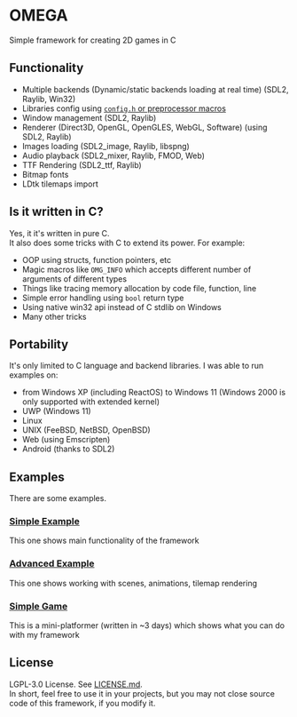 # OMEGA
Simple framework for creating 2D games in C
## Functionality
 - Multiple backends (Dynamic/static backends loading at real time) (SDL2, Raylib, Win32) <br />
 - Libraries config using [`config.h` or preprocessor macros](include/omega/config.h) <br />
 - Window management (SDL2, Raylib) <br />
 - Renderer (Direct3D, OpenGL, OpenGLES, WebGL, Software) (using SDL2, Raylib) <br />
 - Images loading (SDL2_image, Raylib, libspng) <br />
 - Audio playback (SDL2_mixer, Raylib, FMOD, Web) <br />
 - TTF Rendering (SDL2_ttf, Raylib) <br />
 - Bitmap fonts <br />
 - LDtk tilemaps import
## Is it written in C?
Yes, it it's written in pure C. <br />
It also does some tricks with C to extend its power. For example:
 - OOP using structs, function pointers, etc <br />
 - Magic macros like `OMG_INFO` which accepts different number of arguments of different types <br />
 - Things like tracing memory allocation by code file, function, line <br />
 - Simple error handling using `bool` return type <br />
 - Using native win32 api instead of C stdlib on Windows <br />
 - Many other tricks
## Portability
It's only limited to C language and backend libraries. I was able to run examples on:
 - from Windows XP (including ReactOS) to Windows 11 (Windows 2000 is only supported with extended kernel) <br />
 - UWP (Windows 11) <br />
 - Linux <br />
 - UNIX (FeeBSD, NetBSD, OpenBSD) <br />
 - Web (using Emscripten) <br />
 - Android (thanks to SDL2)
## Examples
There are some examples. <br />
### [Simple Example](examples/example1.c)
This one shows main functionality of the framework
### [Advanced Example](main.c)
This one shows working with scenes, animations, tilemap rendering
### [Simple Game](game/aamain.c)
This is a mini-platformer (written in ~3 days) which shows what you can do with my framework
## License
LGPL-3.0 License. See [LICENSE.md](LICENSE.md). <br />
In short, feel free to use it in your projects, but you may not close source code of this framework, if you modify it.

